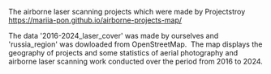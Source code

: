 The airborne laser scanning projects which were made by Projectstroy\
https://mariia-pon.github.io/airborne-projects-map/

The data '2016-2024_laser_cover' was made by ourselves and 'russia_region' was dowloaded from OpenStreetMap. 
The map displays the geography of projects and some statistics of aerial photography and airborne laser scanning work conducted over the period from 2016 to 2024.
